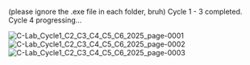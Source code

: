 (please ignore the .exe file in each folder, bruh)
Cycle 1 - 3 completed. Cycle 4 progressing...

![C-Lab_Cycle1_C2_C3_C4_C5_C6_2025_page-0001](https://github.com/user-attachments/assets/b6034dc0-9c79-40e7-8c79-e77e46c9a392)
![C-Lab_Cycle1_C2_C3_C4_C5_C6_2025_page-0002](https://github.com/user-attachments/assets/079a8d36-f30e-4aa2-b2cf-29449017f481)
![C-Lab_Cycle1_C2_C3_C4_C5_C6_2025_page-0003](https://github.com/user-attachments/assets/c95920b0-4667-473c-a318-2f618c5e8524)
